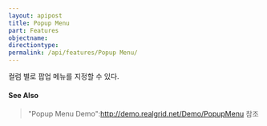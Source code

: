 ```yaml
---
layout: apipost
title: Popup Menu
part: Features
objectname: 
directiontype: 
permalink: /api/features/Popup Menu/
---
```



컬럼 별로 팝업 메뉴를 지정할 수 있다.

#### See Also
> "Popup Menu Demo":http://demo.realgrid.net/Demo/PopupMenu 참조
